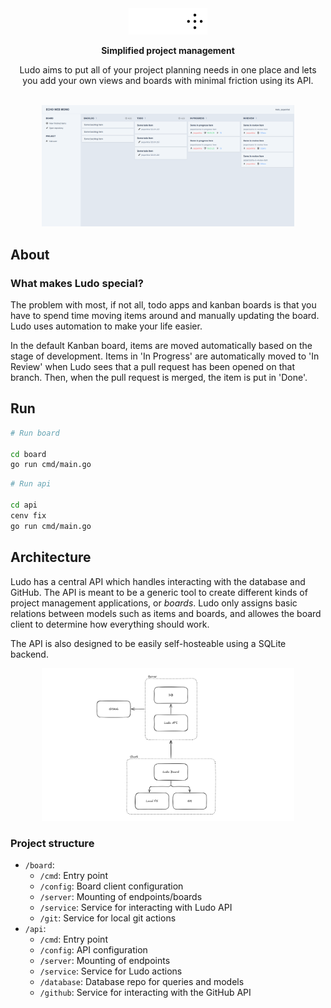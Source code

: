 <div align="center">

<img src=".github/logo.png" width="25%">

<b>Simplified project management</b>

Ludo aims to put all of your project planning needs in one place and lets <br>you add your own views and boards with minimal friction using its API.

<br>

<img src=".github/mock.png" width="80%">

<br>

</div>

## About

### What makes Ludo special?

The problem with most, if not all, todo apps and kanban boards is that you have to spend time moving items around and manually updating the board. Ludo uses automation to make your life easier.

In the default Kanban board, items are moved automatically based on the stage of development. Items in 'In Progress' are automatically moved to 'In Review' when Ludo sees that a pull request has been opened on that branch. Then, when the pull request is merged, the item is put in 'Done'.

## Run

```sh
# Run board

cd board
go run cmd/main.go
```

```sh
# Run api

cd api
cenv fix
go run cmd/main.go
```

## Architecture

Ludo has a central API which handles interacting with the database and GitHub. The API is meant to be a generic tool to create different kinds of project management applications, or _boards_. Ludo only assigns basic relations between models such as items and boards, and allowes the board client to determine how everything should work.

The API is also designed to be easily self-hosteable using a SQLite backend.

<div align="center">

<img src=".github/diagram.png" width="80%">

</div>

### Project structure

- `/board`:
  - `/cmd`: Entry point
  - `/config`: Board client configuration
  - `/server`: Mounting of endpoints/boards
  - `/service`: Service for interacting with Ludo API
  - `/git`: Service for local git actions
- `/api`:
  - `/cmd`: Entry point
  - `/config`: API configuration
  - `/server`: Mounting of endpoints
  - `/service`: Service for Ludo actions
  - `/database`: Database repo for queries and models
  - `/github`: Service for interacting with the GitHub API
